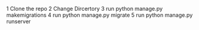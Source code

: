1 Clone the repo 
2 Change Dircertory
3 run python manage.py makemigrations
4 run python manage.py migrate
5 run python manage.py runserver
